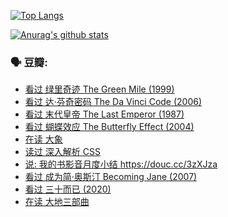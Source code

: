 [![Top Langs](https://github-readme-stats.vercel.app/api/top-langs/?username=w940853815)](https://github.com/anuraghazra/github-readme-stats)

[![Anurag's github stats](https://github-readme-stats.vercel.app/api?username=w940853815)](https://github.com/anuraghazra/github-readme-stats)

### 🗣 豆瓣:

<!-- DOUBAN-ACTIVITIES:START -->
- [看过 绿里奇迹 The Green Mile‎ (1999)](https://www.douban.com/doubanapp/dispatch?uri=/status/3103887556/)
- [看过 达·芬奇密码 The Da Vinci Code‎ (2006)](https://www.douban.com/doubanapp/dispatch?uri=/status/3097211386/)
- [看过 末代皇帝 The Last Emperor‎ (1987)](https://www.douban.com/doubanapp/dispatch?uri=/status/3095632728/)
- [看过 蝴蝶效应 The Butterfly Effect‎ (2004)](https://www.douban.com/doubanapp/dispatch?uri=/status/3095395133/)
- [在读 大象](https://www.douban.com/doubanapp/dispatch?uri=/status/3092928815/)
- [读过 深入解析 CSS](https://www.douban.com/doubanapp/dispatch?uri=/status/3092921746/)
- [说: 我的书影音月度小结 https://douc.cc/3zXJza ](https://www.douban.com/doubanapp/dispatch?uri=/status/3090453513/)
- [看过 成为简·奥斯汀 Becoming Jane‎ (2007)](https://www.douban.com/doubanapp/dispatch?uri=/status/3088867378/)
- [看过 三十而已‎ (2020)](https://www.douban.com/doubanapp/dispatch?uri=/status/3086401248/)
- [在读 大地三部曲](https://www.douban.com/doubanapp/dispatch?uri=/status/3078255110/)
<!-- DOUBAN-ACTIVITIES:END -->
<!--
**w940853815/w940853815** is a ✨ _special_ ✨ repository because its `README.md` (this file) appears on your GitHub profile.

Here are some ideas to get you started:

- 🔭 I’m currently working on ...
- 🌱 I’m currently learning ...
- 👯 I’m looking to collaborate on ...
- 🤔 I’m looking for help with ...
- 💬 Ask me about ...
- 📫 How to reach me: ...
- 😄 Pronouns: ...
- ⚡ Fun fact: ...
-->
